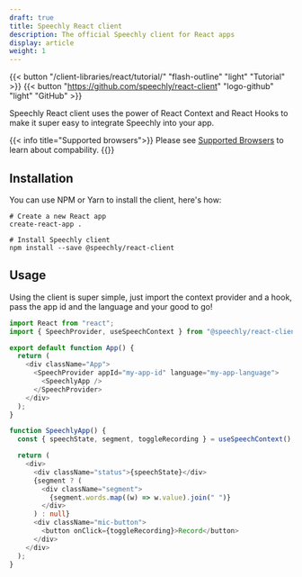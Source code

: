 ```yaml
---
draft: true
title: Speechly React client
description: The official Speechly client for React apps
display: article
weight: 1
---
```


{{< button "/client-libraries/react/tutorial/" "flash-outline" "light" "Tutorial" >}}
{{< button "https://github.com/speechly/react-client" "logo-github" "light" "GitHub" >}}

Speechly React client uses the power of React Context and React Hooks to make it super easy to integrate Speechly into your app.

{{< info title="Supported browsers">}} Please see [Supported Browsers](/client-libraries/supported-browsers/) to learn about compability. {{</info>}}

## Installation

You can use NPM or Yarn to install the client, here's how:

```shell
# Create a new React app
create-react-app .

# Install Speechly client
npm install --save @speechly/react-client
```

## Usage

Using the client is super simple, just import the context provider and a hook, pass the app id and the language and your good to go!

```typescript
import React from "react";
import { SpeechProvider, useSpeechContext } from "@speechly/react-client";

export default function App() {
  return (
    <div className="App">
      <SpeechProvider appId="my-app-id" language="my-app-language">
        <SpeechlyApp />
      </SpeechProvider>
    </div>
  );
}

function SpeechlyApp() {
  const { speechState, segment, toggleRecording } = useSpeechContext();

  return (
    <div>
      <div className="status">{speechState}</div>
      {segment ? (
        <div className="segment">
          {segment.words.map((w) => w.value).join(" ")}
        </div>
      ) : null}
      <div className="mic-button">
        <button onClick={toggleRecording}>Record</button>
      </div>
    </div>
  );
}
```
